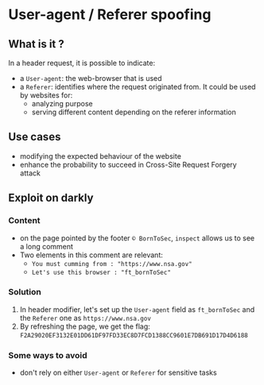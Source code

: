 # User-agent / Referer spoofing

## What is it ?

In a header request, it is possible to indicate:
* a `User-agent`: the web-browser that is used
* a `Referer`: identifies where the request originated from. It could be used by websites for:
	* analyzing purpose
	* serving different content depending on the referer information

## Use cases

* modifying the expected behaviour of the website
* enhance the probability to succeed in Cross-Site Request Forgery attack

## Exploit on darkly

### Content

* on the page pointed by the footer `© BornToSec`, `inspect` allows us to see a long comment
* Two elements in this comment are relevant:
	* `You must cumming from : "https://www.nsa.gov"`
	* `Let's use this browser : "ft_bornToSec"`

### Solution

1. In header modifier, let's set up the `User-agent` field as `ft_bornToSec` and the `Referer` one as `https://www.nsa.gov`
2. By refreshing the page, we get the flag: `F2A29020EF3132E01DD61DF97FD33EC8D7FCD1388CC9601E7DB691D17D4D6188`

### Some ways to avoid

* don't rely on either `User-agent` or `Referer` for sensitive tasks

